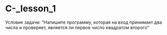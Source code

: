 # C-_lesson_1

Условие задачи: "Напишите программу, которая на вход принимает два числа и проверяет, является ли первое число квадратом второго"